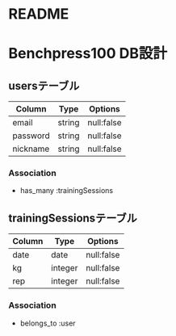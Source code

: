 # README


# Benchpress100 DB設計
## usersテーブル
|Column|Type|Options|
|------|----|-------|
|email|string|null:false|
|password|string|null:false|
|nickname|string|null:false|
### Association
- has_many :trainingSessions

## trainingSessionsテーブル
|Column|Type|Options|
|------|----|-------|
|date|date|null:false|
|kg|integer|null:false|
|rep|integer|null:false|
### Association
- belongs_to :user
